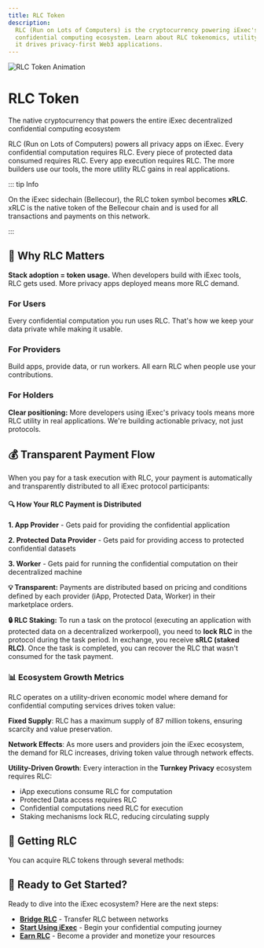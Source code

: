 ```yaml
---
title: RLC Token
description:
  RLC (Run on Lots of Computers) is the cryptocurrency powering iExec's
  confidential computing ecosystem. Learn about RLC tokenomics, utility, and how
  it drives privacy-first Web3 applications.
---
```


<div class="flex flex-col items-center mb-8">
  <img :src="rlcGif" alt="RLC Token Animation" class="w-80 h-80 mb-0" />
  <h1 class="text-3xl font-bold text-center mb-2">RLC Token</h1>
  <p class="text-lg text-center text-gray-600 max-w-2xl">The native cryptocurrency that powers the entire iExec decentralized confidential computing ecosystem</p>
</div>

RLC (Run on Lots of Computers) powers all privacy apps on iExec. Every
confidential computation requires RLC. Every piece of protected data consumed
requires RLC. Every app execution requires RLC. The more builders use our tools,
the more utility RLC gains in real applications.

::: tip Info

On the iExec sidechain (Bellecour), the RLC token symbol becomes **xRLC**. xRLC
is the native token of the Bellecour chain and is used for all transactions and
payments on this network.

:::

## 🎯 Why RLC Matters

**Stack adoption = token usage.** When developers build with iExec tools, RLC
gets used. More privacy apps deployed means more RLC demand.

### For Users

Every confidential computation you run uses RLC. That's how we keep your data
private while making it usable.

### For Providers

Build apps, provide data, or run workers. All earn RLC when people use your
contributions.

### For Holders

**Clear positioning:** More developers using iExec's privacy tools means more
RLC utility in real applications. We're building actionable privacy, not just
protocols.

## 💰 Transparent Payment Flow

When you pay for a task execution with RLC, your payment is automatically and
transparently distributed to all iExec protocol participants:

<div class="bg-gradient-to-r from-blue-50 to-blue-100 dark:from-blue-900/20 dark:to-blue-800/20 rounded-lg px-4 border border-blue-200 dark:border-blue-700 my-0">
  <h4 class="text-lg font-semibold text-blue-800 dark:text-blue-200">🔍 How Your RLC Payment is Distributed</h4>
  
  **1. App Provider** - Gets paid for providing the confidential application
  
  **2. Protected Data Provider** - Gets paid for providing access to protected confidential datasets
  
  **3. Worker** - Gets paid for running the confidential computation on their decentralized machine
</div>

**💡 Transparent:** Payments are distributed based on pricing and conditions
defined by each provider (iApp, Protected Data, Worker) in their marketplace
orders.

**🔒 RLC Staking:** To run a task on the protocol (executing an application with
protected data on a decentralized workerpool), you need to **lock RLC** in the
protocol during the task period. In exchange, you receive **sRLC (staked RLC)**.
Once the task is completed, you can recover the RLC that wasn't consumed for the
task payment.

### 📊 Ecosystem Growth Metrics

RLC operates on a utility-driven economic model where demand for confidential
computing services drives token value:

**Fixed Supply**: RLC has a maximum supply of 87 million tokens, ensuring
scarcity and value preservation.

**Network Effects**: As more users and providers join the iExec ecosystem, the
demand for RLC increases, driving token value through network effects.

**Utility-Driven Growth**: Every interaction in the **Turnkey Privacy**
ecosystem requires RLC:

- iApp executions consume RLC for computation
- Protected Data access requires RLC
- Confidential computations need RLC for execution
- Staking mechanisms lock RLC, reducing circulating supply

## 🔄 Getting RLC

You can acquire RLC tokens through several methods:

<div class="grid grid-cols-1 md:grid-cols-2 gap-6 my-8">
  <FeatureCard
    title="Centralized Exchanges"
    icon="mdi:store"
    icon-color="text-indigo-500"
    :features="[
      { text: 'View all available CEX on CoinMarketCap', link: 'https://coinmarketcap.com/fr/currencies/rlc/' },
      'High liquidity markets',
      'Fiat to RLC purchase options'
    ]"
  />
  
  <FeatureCard
    title="Decentralized Exchanges"
    icon="mdi:waves"
    icon-color="text-purple-500"
    :features="[
      { text: 'ETH: RLC/ETH on Uniswap', link: 'https://app.uniswap.org/explore/pools/ethereum/0x56Ea002B411FD5887E55329852D5777EcB170713' },
      'ARB: RLC/ETH (coming soon)',
      'High liquidity DEX trading'
    ]"
  />
  
  <FeatureCard
    title="Cross-Chain Bridging"
    icon="mdi:bridge"
    icon-color="text-teal-500"
    :features="[
      'Bellecour Bridge',
      'Stargate Bridge (Arbitrum)',
    ]"
  />
  
  <FeatureCard
    title="Earn RLC"
    icon="mdi:diamond"
    icon-color="text-pink-500"
    :features="[
      'Develop confidential apps',
      'Monetize protected datasets',
      'Become a compute provider',
    ]"
  />
</div>

## 🚀 Ready to Get Started?

Ready to dive into the iExec ecosystem? Here are the next steps:

- **[Bridge RLC](/get-started/tooling-and-explorers/bridge)** - Transfer RLC
  between networks
- **[Start Using iExec](/get-started/quick-start)** - Begin your confidential
  computing journey
- **[Earn RLC](/guides/manage-data/manage-access)** - Become a provider and
  monetize your resources

<script setup>
import FeatureCard from '@/components/FeatureCard.vue';

// Assets
import rlcGif from '@/assets/rlc/rlc.gif';
import duneDashboard from '@/assets/rlc/dune-dashboard.png';
</script>

